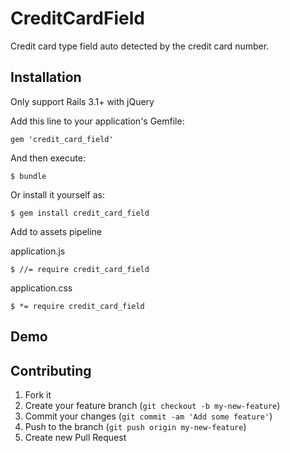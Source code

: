 # CreditCardField

Credit card type field auto detected by the credit card number.

## Installation
Only support Rails 3.1+ with jQuery

Add this line to your application's Gemfile:

    gem 'credit_card_field'

And then execute:

    $ bundle

Or install it yourself as:

    $ gem install credit_card_field

Add to assets pipeline

application.js

    $ //= require credit_card_field

application.css

    $ *= require credit_card_field

## Demo
  


## Contributing

1. Fork it
2. Create your feature branch (`git checkout -b my-new-feature`)
3. Commit your changes (`git commit -am 'Add some feature'`)
4. Push to the branch (`git push origin my-new-feature`)
5. Create new Pull Request
